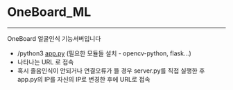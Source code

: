 # OneBoard_ML
---------------------------------
OneBoard 얼굴인식 기능서버입니다

- /python3 [app.py](http://app.py/) (필요한 모듈들 설치 - opencv-python, flask...)
- 나타나는 URL 로 접속
- 혹시 졸음인식이 안되거나 연결오류가 뜰 경우 server.py를 직접 실행한 후 app.py의 IP를 자신의 IP로 변경한 후에 URL로 접속
